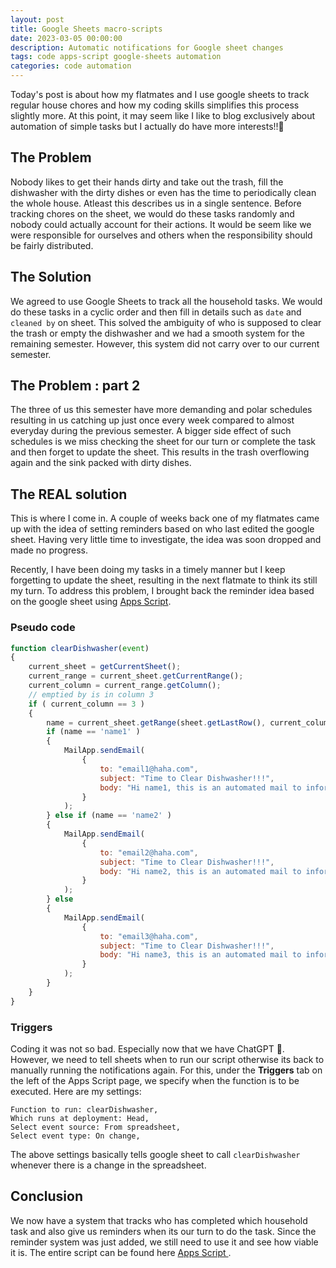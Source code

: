 ```yaml
---
layout: post
title: Google Sheets macro-scripts
date: 2023-03-05 00:00:00
description: Automatic notifications for Google sheet changes
tags: code apps-script google-sheets automation
categories: code automation 
---
```


Today's post is about how my flatmates and I use google sheets to track regular house chores and how my coding skills simplifies this process slightly more. At this point, it may seem like I like to blog exclusively about automation of simple tasks but I actually do have more interests!!🤡

## The Problem
Nobody likes to get their hands dirty and take out the trash, fill the dishwasher with the dirty dishes or even has the time to periodically clean the whole house. Atleast this describes us in a single sentence. Before tracking chores on the sheet, we would do these tasks randomly and nobody could actually account for their actions. It would be seem like we were responsible for ourselves and others when the responsibility should be fairly distributed.

## The Solution
We agreed to use Google Sheets to track all the household tasks. We would do these tasks in a cyclic order and then fill in details such as `date` and `cleaned by` on sheet. This solved the ambiguity of who is supposed to clear the trash or empty the dishwasher and we had a smooth system for the remaining semester. However, this system did not carry over to our current semester.

## The Problem : part 2
The three of us this semester have more demanding and polar schedules resulting in us catching up just once every week compared to almost everyday during the previous semester. A bigger side effect of such schedules is we miss checking the sheet for our turn or complete the task and then forget to update the sheet. This results in the trash overflowing again and the sink packed with dirty dishes.

## The REAL solution
This is where I come in. A couple of weeks back one of my flatmates came up with the idea of setting reminders based on who last edited the google sheet. Having very little time to investigate, the idea was soon dropped and made no progress. 

Recently, I have been doing my tasks in a timely manner but I keep forgetting to update the sheet, resulting in the next flatmate to think its still my turn. To address this problem, I brought back the reminder idea based on the google sheet using <a href='https://developers.google.com/apps-script'>Apps Script</a>.

### Pseudo code
```javascript
function clearDishwasher(event)
{
    current_sheet = getCurrentSheet();
    current_range = current_sheet.getCurrentRange();
    current_column = current_range.getColumn();
    // emptied by is in column 3
    if ( current_column == 3 )
    {
        name = current_sheet.getRange(sheet.getLastRow(), current_column).getValue();
        if (name == 'name1' )
        {
            MailApp.sendEmail(
                {
                    to: "email1@haha.com",
                    subject: "Time to Clear Dishwasher!!!",
                    body: "Hi name1, this is an automated mail to inform you that name3 has cleared the dishwasher, its your turn next!!"
                }
            );
        } else if (name == 'name2' )
        {
            MailApp.sendEmail(
                {
                    to: "email2@haha.com",
                    subject: "Time to Clear Dishwasher!!!",
                    body: "Hi name2, this is an automated mail to inform you that name1 has cleared the dishwasher, its your turn next!!"
                }
            );
        } else 
        {
            MailApp.sendEmail(
                {
                    to: "email3@haha.com",
                    subject: "Time to Clear Dishwasher!!!",
                    body: "Hi name3, this is an automated mail to inform you that name2 has cleared the dishwasher, its your turn next!!"
                }
            );
        }
    }
}
```
### Triggers
Coding it was not so bad. Especially now that we have ChatGPT 🌚. However, we need to tell sheets when to run our script otherwise its back to manually running the notifications again. For this, under the **Triggers** tab on the left of the Apps Script page, we specify when the function is to be executed. Here are my settings:
```
Function to run: clearDishwasher,
Which runs at deployment: Head,
Select event source: From spreadsheet,
Select event type: On change,
```

The above settings basically tells google sheet to call `clearDishwasher` whenever there is a change in the spreadsheet. 

## Conclusion

We now have a system that tracks who has completed which household task and also give us reminders when its our turn to do the task. Since the reminder system was just added, we still need to use it and see how viable it is. The entire script can be found here <a href='https://github.com/IamShubhamGupto/Apps-script'> Apps Script </a>.




